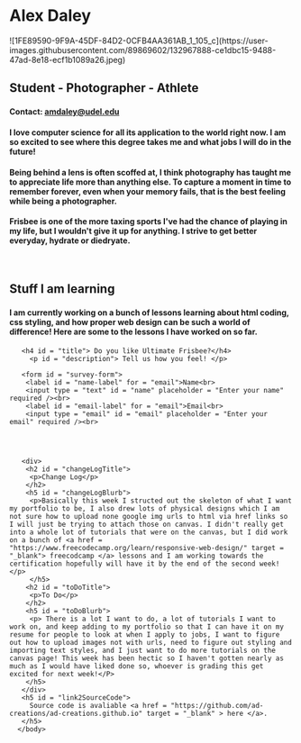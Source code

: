 <html>
  <head>
   <h1 style = "color:grey font-size:40px">
    <h1 id = "topPageTitle" >Alex Daley</h1>
    ![1FE89590-9F9A-45DF-84D2-0CFB4AA361AB_1_105_c](https://user-images.githubusercontent.com/89869602/132967888-ce1dbc15-9488-47ad-8e18-ecf1b1089a26.jpeg)
    <h2 id = "threeBulletsHeader">
      <il id = "threeBulletsList">
        <p id = "threeBulletsText">
          Student - Photographer - Athlete
        </p>
      </il>
    </h2>
   <h4 id = "contact email">
    <p>Contact: <a href = "mailto: amdaley@udel.edu"> amdaley@udel.edu </a> </p>
   </h4> 
  </head>
     <body>
      <h4 id = "csMajorPicBlurb">
       <p> I love computer science for all its application to the world right now. I am so excited to see where this degree takes me and what jobs I will do in the future!</p>
      </h4>
      <h4 id = "photographyPicBlurb">
       <p>Being behind a lens is often scoffed at, I think photography has taught me to appreciate life more than anything else. To capture a moment in time to remember forever, even when your memory fails, that is the best feeling while being a photographer.</p>
      </h4>
      <h4 id = "frisbeePicBlurb">
        <p>Frisbee is one of the more taxing sports I've had the chance of playing in my life, but I wouldn't give it up for anything. I strive to get better everyday, hydrate or diedryate.</p>
      </h4>
      <br>
      <h2 id = "workExampleDumpTitle">
       <p>Stuff I am learning</p>
      </h2>
      <h4 id = "workExampleDumpBlurb">
       <p>I am currently working on a bunch of lessons learning about html coding, css styling, and how proper web design can be such a world of difference! Here are some to the lessons I have worked on so far.</p>
      </h4>

       <h4 id = "title"> Do you like Ultimate Frisbee?</h4>
         <p id = "description"> Tell us how you feel! </p>

       <form id = "survey-form">
        <label id = "name-label" for = "email">Name<br>
        <input type = "text" id = "name" placeholder = "Enter your name" required /><br>
        <label id = "email-label" for = "email">Email<br>
        <input type = "email" id = "email" placeholder = "Enter your email" required /><br>




       <div>
        <h2 id = "changeLogTitle">
         <p>Change Log</p>
        </h2>
        <h5 id = "changeLogBlurb">
         <p>Basically this week I structed out the skeleton of what I want my portfolio to be, I also drew lots of physical designs which I am not sure how to upload none google img urls to html via href links so I will just be trying to attach those on canvas. I didn't really get into a whole lot of tutorials that were on the canvas, but I did work on a bunch of <a href = "https://www.freecodecamp.org/learn/responsive-web-design/" target = "_blank"> freecodcamp </a> lessons and I am working towards the certification hopefully will have it by the end of the second week!</p>
         </h5>
        <h2 id = "toDoTitle">
         <p>To Do</p>
        </h2>
        <h5 id = "toDoBlurb">
         <p> There is a lot I want to do, a lot of tutorials I want to work on, and keep adding to my portfolio so that I can have it on my resume for people to look at when I apply to jobs, I want to figure out how to upload images not with urls, need to figure out styling and importing text styles, and I just want to do more tutorials on the canvas page! This week has been hectic so I haven't gotten nearly as much as I would have liked done so, whoever is grading this get excited for next week!</P>
        </h5>
       </div>
       <h5 id = "link2SourceCode">
         Source code is avaliable <a href = "https://github.com/ad-creations/ad-creations.github.io" target = "_blank" > here </a>.
       </h5>
      </body>
</html>













